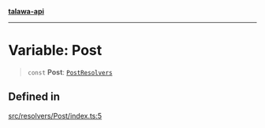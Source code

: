 [**talawa-api**](../../../README.md)

***

# Variable: Post

> `const` **Post**: [`PostResolvers`](../../../types/generatedGraphQLTypes/type-aliases/PostResolvers.md)

## Defined in

[src/resolvers/Post/index.ts:5](https://github.com/Suyash878/talawa-api/blob/f376d03c37e9acd046e7cc983947432c95f74442/src/resolvers/Post/index.ts#L5)
